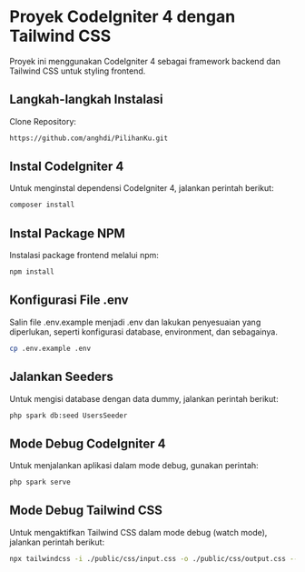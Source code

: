 # Proyek CodeIgniter 4 dengan Tailwind CSS
Proyek ini menggunakan CodeIgniter 4 sebagai framework backend dan Tailwind CSS untuk styling frontend.

## Langkah-langkah Instalasi
Clone Repository: 
```bash
https://github.com/anghdi/PilihanKu.git
```

## Instal CodeIgniter 4
Untuk menginstal dependensi CodeIgniter 4, jalankan perintah berikut:
```bash
composer install
```

## Instal Package NPM
Instalasi package frontend melalui npm:
```bash
npm install
```

## Konfigurasi File .env
Salin file .env.example menjadi .env dan lakukan penyesuaian yang diperlukan, seperti konfigurasi database, environment, dan sebagainya.
```bash
cp .env.example .env
```

## Jalankan Seeders
Untuk mengisi database dengan data dummy, jalankan perintah berikut:
```bash
php spark db:seed UsersSeeder
```

## Mode Debug CodeIgniter 4
Untuk menjalankan aplikasi dalam mode debug, gunakan perintah:
``` bash
php spark serve
```

## Mode Debug Tailwind CSS
Untuk mengaktifkan Tailwind CSS dalam mode debug (watch mode), jalankan perintah berikut:
```bash
npx tailwindcss -i ./public/css/input.css -o ./public/css/output.css --watch
```